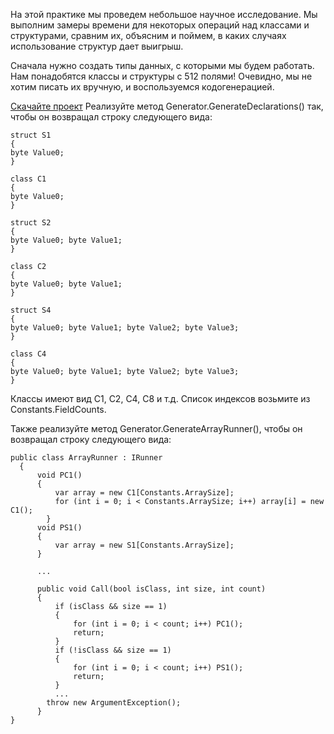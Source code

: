 На этой практике мы проведем небольшое научное исследование. Мы выполним замеры времени для некоторых операций над классами и структурами, сравним их, объясним и поймем, в каких случаях использование структур дает выигрыш.

Сначала нужно создать типы данных, с которыми мы будем работать. Нам понадобятся классы и структуры с 512 полями! Очевидно, мы не хотим писать их вручную, и воспользуемся кодогенерацией.

<a href="/Exercise/StudentZip?courseId=BasicProgramming&amp;slideId=616826fa-d344-4292-9ab4-ec5c8ea83e1e">Скачайте проект</a>
Реализуйте метод Generator.GenerateDeclarations() так, чтобы он возвращал строку следующего вида:
```
struct S1
{
byte Value0;
}

class C1
{
byte Value0;
}

struct S2
{
byte Value0; byte Value1;
}

class C2
{
byte Value0; byte Value1;
}

struct S4
{
byte Value0; byte Value1; byte Value2; byte Value3;
}

class C4
{
byte Value0; byte Value1; byte Value2; byte Value3;
}
```

Классы имеют вид C1, C2, C4, C8 и т.д. Список индексов возьмите из Constants.FieldCounts.

Также реализуйте метод Generator.GenerateArrayRunner(), чтобы он возвращал строку следующего вида:
```
public class ArrayRunner : IRunner
  {
      void PC1()
      {
          var array = new C1[Constants.ArraySize];
          for (int i = 0; i < Constants.ArraySize; i++) array[i] = new C1();
        }
      void PS1()
      {
          var array = new S1[Constants.ArraySize];
      }
      
      ...
      
      public void Call(bool isClass, int size, int count)
      {
          if (isClass && size == 1)
          {
              for (int i = 0; i < count; i++) PC1();
              return;
          }
          if (!isClass && size == 1)
          {
              for (int i = 0; i < count; i++) PS1();
              return;
          }
          ...
        throw new ArgumentException();
      }
}
```
